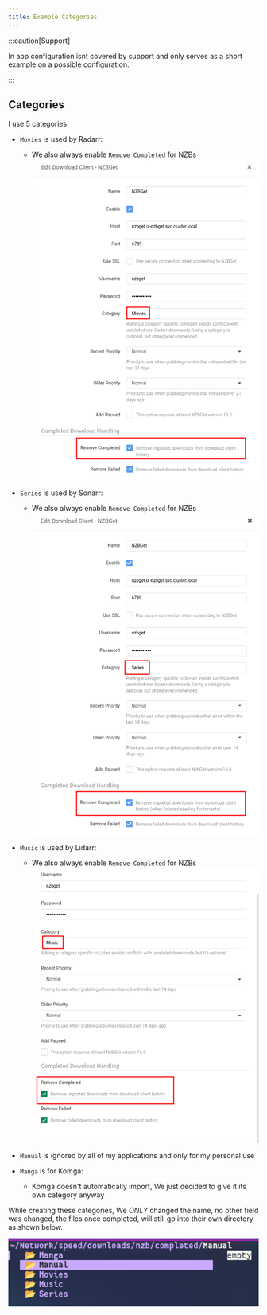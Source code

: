 ```yaml
---
title: Example Categories
---
```


:::caution[Support]

In app configuration isnt covered by support and only serves as a short example on a possible configuration.

:::

## Categories

I use 5 categories

- `Movies` is used by Radarr:

  - We also always enable `Remove Completed` for NZBs
  ![Settings: Radarr](./img/radarr.png)

- `Series` is used by Sonarr:

  - We also always enable `Remove Completed` for NZBs
  ![Settings: Sonarr](./img/sonarr.png)

- `Music` is used by Lidarr:

  - We also always enable `Remove Completed` for NZBs
  ![Settings: Lidarr](./img/lidarr.png)

- `Manual` is ignored by all of my applications and only for my personal use

- `Manga` is for Komga:
  - Komga doesn't automatically import, We just decided to give it its own category anyway

While creating these categories, We _ONLY_ changed the name, no other field was changed, the files once completed, will still go into their own directory as shown below.

![Structure: NZBGet](./img/catagories_files.png)
